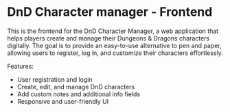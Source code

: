 # DnD Character manager - Frontend

This is the frontend for the DnD Character Manager, a web application that helps players create and manage their Dungeons & Dragons characters digitally. The goal is to provide an easy-to-use alternative to pen and paper, allowing users to register, log in, and customize their characters effortlessly.

Features:
- User registration and login  
- Create, edit, and manage DnD characters  
- Add custom notes and additional info fields  
- Responsive and user-friendly UI  
